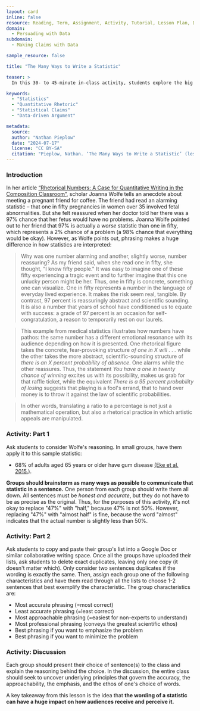 ```yaml
---
layout: card
inline: false
resource: Reading, Term, Assignment, Activity, Tutorial, Lesson Plan, Dataset, Example of Data Advocacy
domain:
  - Persuading with Data
subdomain:
  - Making Claims with Data

sample_resource: false

title: "The Many Ways to Write a Statistic"

teaser: >
  In this 30- to 45-minute in-class activity, students explore the big rhetorical differences that can result from small changes in phrasing when statistical claims are relayed in words. In small groups, students first brainstorm multiple ways to phrase the same statistic. Then they evaluate which of the phrases is most vs. least accurate; most accessible to non-experts vs. richest in scientific ethos; and most effective at minimizing vs. emphasizing the problem.

keywords:
  - "Statistics"
  - "Quantitative Rhetoric"
  - "Statistical Claims"
  - "Data-driven Argument"

metadata:
  source: 
  author: "Nathan Pieplow"
  date: "2024-07-17"
  license: "CC BY-SA"
  citation: "Pieplow, Nathan. ‘The Many Ways to Write a Statistic’ (lesson plan). Data Advocacy 4 All, University of Colorado. 17 July 2024."
---
```


### Introduction

In her article [“Rhetorical Numbers: A Case for Quantitative Writing in the Composition Classroom”](https://www.jstor.org/stable/40593335), scholar Joanna Wolfe tells an anecdote about meeting a pregnant friend for coffee. The friend had read an alarming statistic – that one in fifty pregnancies in women over 35 involved fetal abnormalities. But she felt reassured when her doctor told her there was a 97% chance that her fetus would have no problems. Joanna Wolfe pointed out to her friend that 97% is actually a *worse* statistic than one in fifty, which represents a 2% chance of a problem (a 98% chance that everything would be okay). However, as Wolfe points out, phrasing makes a huge difference in how statistics are interpreted:

> Why was one number alarming and another, slightly worse, number reassuring? As my friend said, when she read one in fifty, she thought, "I know fifty people." It was easy to imagine one of these fifty experiencing a tragic event and to further imagine that this one unlucky person might be her. Thus, one in fifty is concrete, something one can visualize. One in fifty represents a number in the language of everyday lived experience. It makes the risk seem real, tangible. By contrast, 97 percent is reassuringly abstract and scientific sounding. It is also a number that years of school have conditioned us to equate with success: a grade of 97 percent is an occasion for self-congratulation, a reason to temporarily rest on our laurels.

> This example from medical statistics illustrates how numbers have pathos: the same number has a different emotional resonance with its audience depending on how it is presented. One rhetorical figure takes the concrete, fear-provoking structure *of one in X will . . .* while the other takes the more abstract, scientific-sounding structure of *there is an X percent probability of absence*. One alarms while the other reassures. Thus, the statement *You have a one in twenty chance of winning* excites us with its possibility, makes us grab for that raffle ticket, while the equivalent *There is a 95 percent probability of losing* suggests that playing is a fool's errand, that to hand over money is to throw it against the law of scientific probabilities.

> In other words, translating a ratio to a percentage is not just a mathematical operation, but also a rhetorical practice in which artistic appeals are manipulated.

### Activity: Part 1
Ask students to consider Wolfe's reasoning. In small groups, have them apply it to this sample statistic:
- 68% of adults aged 65 years or older have gum disease [(Eke et al. 2015.)](https://pubmed.ncbi.nlm.nih.gov/25688694/).

**Groups should brainstorm as many ways as possible to communicate that statistic in a sentence.** One person from each group should write them all down. All sentences must be *honest and accurate*, but they do not have to be as precise as the original.
Thus, for the purposes of this activity, it's not okay to replace "47%" with "half," because 47% is not 50%. However, replacing "47%" with "almost half" is fine, because the word "almost" indicates that the actual number is slightly less than 50%.

### Activity: Part 2
Ask students to copy and paste their group's list into a Google Doc or similar collaborative writing space.
Once all the groups have uploaded their lists, ask students to delete exact duplicates, leaving only one copy (it doesn't matter which). Only consider two sentences duplicates if the wording is exactly the same.
Then, assign each group one of the following characteristics and have them read through all the lists to choose 1-2 sentences that best exemplify the characteristic.
The group characteristics are:
- Most accurate phrasing (=most correct)
- Least accurate phrasing (=least correct)
- Most approachable phrasing (=easiest for non-experts to understand)
- Most professional phrasing (conveys the greatest scientific ethos)
- Best phrasing if you want to emphasize the problem
- Best phrasing if you want to minimize the problem

### Activity: Discussion
Each group should present their choice of sentence(s) to the class and explain the reasoning behind the choice. In the discussion, the entire class should seek to uncover underlying principles that govern the accuracy, the approachability, the emphasis, and the ethos of one's choice of words.

A key takeaway from this lesson is the idea that **the wording of a statistic can have a huge impact on how audiences receive and perceive it.**
